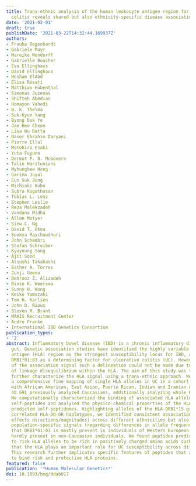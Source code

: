```yaml
---
title: Trans-ethnic analysis of the human leukocyte antigen region for ulcerative
  colitis reveals shared but also ethnicity-specific disease associations
date: '2021-02-01'
draft: true
publishDate: '2021-03-22T14:32:44.169937Z'
authors:
- Frauke Degenhardt
- Gabriele Mayr
- Mareike Wendorff
- Gabrielle Boucher
- Eva Ellinghaus
- David Ellinghaus
- Hesham ElAbd
- Elisa Rosati
- Matthias Hübenthal
- Simonas Juzenas
- Shifteh Abedian
- Homayon Vahedi
- B. K. Thelma
- Suk-Kyun Yang
- Byong Duk Ye
- Jae Hee Cheon
- Lisa Wu Datta
- Naser Ebrahim Daryani
- Pierre Ellul
- Motohiro Esaki
- Yuta Fuyuno
- Dermot P. B. McGovern
- Talin Haritunians
- Myhunghee Hong
- Garima Juyal
- Eun Suk Jung
- Michiaki Kubo
- Subra Kugathasan
- Tobias L. Lenz
- Stephen Leslie
- Reza Malekzadeh
- Vandana Midha
- Allan Motyer
- Siew C. Ng
- David T. Okou
- Soumya Raychaudhuri
- John Schembri
- Stefan Schreiber
- Kyuyoung Song
- Ajit Sood
- Atsushi Takahashi
- Esther A. Torres
- Junji Umeno
- Behrooz Z. Alizadeh
- Rinse K. Weersma
- Sunny H. Wong
- Keiko Yamazaki
- Tom H. Karlsen
- John D. Rioux
- Steven R. Brant
- MAAIS Recruitment Center
- Andre Franke
- International IBD Genetics Consortium
publication_types:
- '2'
abstract: Inflammatory bowel disease (IBD) is a chronic inflammatory disease of the
  gut. Genetic association studies have identified the highly variable human leukocyte
  antigen (HLA) region as the strongest susceptibility locus for IBD, and specifically
  DRB1*01:03 as a determining factor for ulcerative colitis (UC). However, for most
  of the association signal such a delineation could not be made due to tight structures
  of linkage disequilibrium within the HLA. The aim of this study was therefore to
  further characterize the HLA signal using a trans-ethnic approach. We performed
  a comprehensive fine mapping of single HLA alleles in UC in a cohort of 9272 individuals
  with African American, East Asian, Puerto Rican, Indian and Iranian descent and
  40 691 previously analyzed Caucasians, additionally analyzing whole HLA haplotypes.
  We computationally characterized the binding of associated HLA alleles to human
  self-peptides and analysed the physico-chemical properties of the HLA proteins and
  predicted self-peptidomes. Highlighting alleles of the HLA-DRB1*15 group and their
  correlated HLA-DQ-DR haplotypes, we identified consistent associations (regarding
  effects directions/magnitudes) across different ethnicities but also identified
  population-specific signals (regarding differences in allele frequencies). We observed
  that DRB1*01:03 is mostly present in individuals of Western European descent and
  hardly present in non-Caucasian individuals. We found peptides predicted to bind
  to risk HLA alleles to be rich in positively charged amino acids such. We conclude
  that the HLA plays an important role for UC susceptibility across different ethnicities.
  This research further implicates specific features of peptides that are predicted
  to bind risk and protective HLA proteins.
featured: false
publication: '*Human Molecular Genetics*'
doi: 10.1093/hmg/ddab017
---
```


